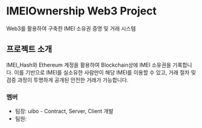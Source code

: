 # IMEIOwnership Web3 Project
Web3를 활용하여 구축한 IMEI 소유권 증명 및 거래 시스템
## 프로젝트 소개
IMEI_Hash와 Ethereum 계정을 활용하여 Blockchain상에 IMEI 소유권을 기록합니다. 이를 기반으로 IMEI를 실소유한 사람만이 해당 IMEI를 이용할 수 있고, 거래 절차 및 검증 과정이 투명하게 공개된 안전한 거래가 가능합니다.
### 멤버
- 팀장: uibo - Contract, Server, Client 개발
- 팀원: 
